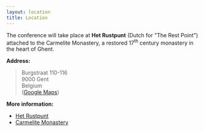 ```yaml
---
layout: location
title: Location
---
```


The conference will take place at **Het Rustpunt** (Dutch for "The Rest
Point") attached to the Carmelite Monastery, a restored 17<sup>th</sup> century
monastery in the heart of Ghent.

**Address:**
> Burgstraat 110-116\
> 9000 Gent\
> Belgium\
> ([Google Maps](https://maps.app.goo.gl/fEAhsShFvDF1VKKV7))

**More information:**
- [Het Rustpunt](https://www.hetrustpunt.com/en/home)
- [Carmelite Monastery](https://visit.gent.be/en/see-do/carmelite-monastery)
